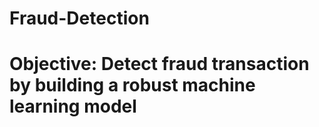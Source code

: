 # Fraud-Detection
# Objective: Detect fraud transaction by building a robust machine learning model
